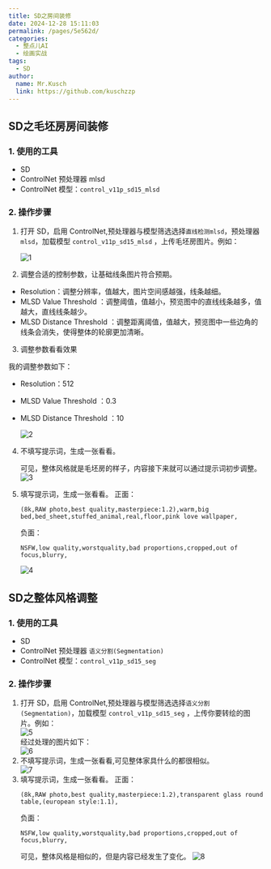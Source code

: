 ```yaml
---
title: SD之房间装修
date: 2024-12-28 15:11:03
permalink: /pages/5e562d/
categories:
  - 整点儿AI
  - 绘画实战
tags:
  - SD
author:
  name: Mr.Kusch
  link: https://github.com/kuschzzp
---
```


## SD之毛坯房房间装修

### 1. 使用的工具

- SD
- ControlNet 预处理器 mlsd
- ControlNet 模型：`control_v11p_sd15_mlsd`

### 2. 操作步骤

1. 打开 SD，启用 ControlNet,预处理器与模型筛选选择`直线检测mlsd`，预处理器 `mlsd`，加载模型 `control_v11p_sd15_mlsd`
   ，上传毛坯房图片。例如：

   ![1](https://img.superkusch.fun/docs/%E6%AF%9B%E5%9D%AF%E6%88%BF.jpeg)

2. 调整合适的控制参数，让基础线条图片符合预期。

- Resolution：调整分辨率，值越大，图片空间感越强，线条越细。
- MLSD Value Threshold ：调整阈值，值越小，预览图中的直线线条越多，值越大，直线线条越少。
- MLSD Distance Threshold ：调整距离阈值，值越大，预览图中一些边角的线条会消失，使得整体的轮廓更加清晰。

3. 调整参数看看效果

我的调整参数如下：

- Resolution：512
- MLSD Value Threshold ：0.3
- MLSD Distance Threshold ：10

  ![2](https://img.superkusch.fun/docs/%E4%B8%8B%E8%BD%BD.png)

4. 不填写提示词，生成一张看看。

   可见，整体风格就是毛坯房的样子，内容接下来就可以通过提示词初步调整。  
   ![3](https://img.superkusch.fun/docs/1.png)

5. 填写提示词，生成一张看看。
   正面：
   ``` 
   (8k,RAW photo,best quality,masterpiece:1.2),warm,big bed,bed_sheet,stuffed_animal,real,floor,pink love wallpaper, 
   ```
   负面：
   ```
   NSFW,low quality,worstquality,bad proportions,cropped,out of focus,blurry,
   ```
   ![4](https://img.superkusch.fun/docs/00065-1515740086.png)

## SD之整体风格调整

### 1. 使用的工具

- SD
- ControlNet 预处理器 `语义分割(Segmentation)`
- ControlNet 模型：`control_v11p_sd15_seg`

### 2. 操作步骤

1. 打开 SD，启用 ControlNet,预处理器与模型筛选选择`语义分割(Segmentation)`，加载模型 `control_v11p_sd15_seg`
   ，上传你要转绘的图片。例如：  
   ![5](https://img.superkusch.fun/docs/%E5%AE%B6%E5%85%B7%E5%9B%BE.jpg)  
   经过处理的图片如下：  
   ![6](https://img.superkusch.fun/docs/11112131231.png)  
2. 不填写提示词，生成一张看看,可见整体家具什么的都很相似。  
   ![7](https://img.superkusch.fun/docs/00070-173879092.png)  
3. 填写提示词，生成一张看看。
   正面：
   ```
   (8k,RAW photo,best quality,masterpiece:1.2),transparent glass round table,(european style:1.1),
   ```
    负面：
    ```
    NSFW,low quality,worstquality,bad proportions,cropped,out of focus,blurry,
    ```
    可见，整体风格是相似的，但是内容已经发生了变化。
    ![8](https://img.superkusch.fun/docs/00089-424185324.png)